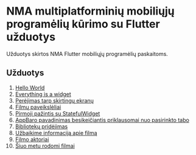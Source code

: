 # NMA multiplatforminių mobiliųjų programėlių kūrimo su Flutter užduotys
Užduotys skirtos NMA Flutter mobiliųjų programėlių paskaitoms.

## Užduotys
1. [Hello World](https://github.com/nma-vasara-2020/uzduotys/blob/master/uzduotys/01-hello-world.md)
1. [Everything is a widget](https://github.com/nma-vasara-2020/uzduotys/blob/master/uzduotys/02-everything-is-a-widget.md)
1. [Perėjimas tarp skirtingų ekranų](https://github.com/nma-vasara-2020/uzduotys/blob/master/uzduotys/03-perejimas-tarp-ekranu.md)
1. [Filmų paveikslėliai](https://github.com/nma-vasara-2020/uzduotys/blob/master/uzduotys/04-paveiksleliai-filmams.md)
1. [Pirmoji pažintis su StatefulWidget](https://github.com/nma-vasara-2020/uzduotys/blob/master/uzduotys/05-pirmoji-pazintis-su-statais.md)
1. [AppBaro pavadinimas besikeičiantis priklausomai nuo pasirinkto tabo
](https://github.com/nma-vasara-2020/uzduotys/blob/master/uzduotys/06-pavadinimas-besikeiciantis-nuo-pasirinkto-tabo.md)
1. [Bibliotekų pridėjimas](https://github.com/nma-vasara-2020/uzduotys/blob/master/uzduotys/07-biblioteku-pridejimas.md)
1. [Užbaikime informaciją apie filmą](https://github.com/nma-vasara-2020/uzduotys/blob/master/uzduotys/08-baigiame-filmo-informacija.md)
1. [Filmo aktoriai](https://github.com/nma-vasara-2020/uzduotys/blob/master/uzduotys/09-filmo-aktoriai.md)
1. [Šiuo metu rodomi filmai](https://github.com/nma-vasara-2020/uzduotys/blob/master/uzduotys/10-siuo-metu-rodomi-filmai.md)


